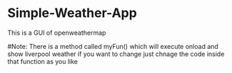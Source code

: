 # Simple-Weather-App
This is a GUI of openweathermap

#Note:
There is a method called myFun() which will execute onload and show liverpool weather if you want to change just chnage the code inside that function as you like
